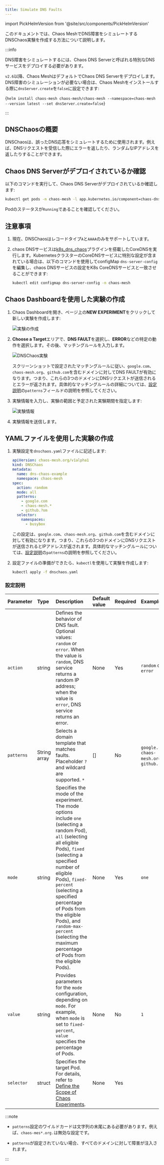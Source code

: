 ```yaml
---
title: Simulate DNS Faults
---
```


import PickHelmVersion from '@site/src/components/PickHelmVersion'

このドキュメントでは、Chaos MeshでDNS障害をシミュレートするDNSChaos実験を作成する方法について説明します。

:::info

DNS障害をシミュレートするには、Chaos DNS Serverと呼ばれる特別なDNSサービスをデプロイする必要があります。

`v2.6`以降、Chaos MeshはデフォルトでChaos DNS Serverをデプロイします。DNS障害のシミュレーションが必要ない場合は、Chaos Meshをインストールする際に`dnsServer.create`を`false`に設定できます:

<PickHelmVersion>{`helm install chaos-mesh chaos-mesh/chaos-mesh --namespace=chaos-mesh --version latest --set dnsServer.create=false`}</PickHelmVersion>

:::

## DNSChaosの概要

DNSChaosは、誤ったDNS応答をシミュレートするために使用されます。例えば、DNSリクエストを受信した際にエラーを返したり、ランダムなIPアドレスを返したりすることができます。

## Chaos DNS Serverがデプロイされているか確認

以下のコマンドを実行して、Chaos DNS Serverがデプロイされているか確認します:

```bash
kubectl get pods -n chaos-mesh -l app.kubernetes.io/component=chaos-dns-server
```

Podのステータスが`Running`であることを確認してください。

## 注意事項

1. 現在、DNSChaosはレコードタイプ`A`と`AAAA`のみをサポートしています。

2. chaos DNSサービスは[k8s_dns_chaos](https://github.com/chaos-mesh/k8s_dns_chaos)プラグインを搭載したCoreDNSを実行します。KubernetesクラスターのCoreDNSサービスに特別な設定が含まれている場合は、以下のコマンドを使用してconfigMap `dns-server-config`を編集し、chaos DNSサービスの設定をK8s CoreDNSサービスと一致させることができます:

   ```bash
   kubectl edit configmap dns-server-config -n chaos-mesh
   ```

## Chaos Dashboardを使用した実験の作成

1. Chaos Dashboardを開き、ページ上の**NEW EXPERIMENT**をクリックして新しい実験を作成します:

   ![実験の作成](./img/create-new-exp.png)

2. **Choose a Target**エリアで、**DNS FAULT**を選択し、**ERROR**などの特定の動作を選択します。その後、マッチングルールを入力します。

   ![DNSChaos実験](./img/dnschaos-exp.png)

   スクリーンショットで設定されたマッチングルールに従い、`google.com`、`chaos-mesh.org`、`github.com`を含むドメインに対してDNS FAULTが有効になります。つまり、これらの3つのドメインにDNSリクエストが送信されるとエラーが返されます。具体的なマッチングルールの詳細については、[設定説明](#configuration-description)の`patterns`フィールドの説明を参照してください。

3. 実験情報を入力し、実験の範囲と予定された実験期間を指定します:

   ![実験情報](./img/exp-info.png)

4. 実験情報を送信します。

## YAMLファイルを使用した実験の作成

1. 実験設定を`dnschaos.yaml`ファイルに記述します:

   ```yaml
   apiVersion: chaos-mesh.org/v1alpha1
   kind: DNSChaos
   metadata:
     name: dns-chaos-example
     namespace: chaos-mesh
   spec:
     action: random
     mode: all
     patterns:
       - google.com
       - chaos-mesh.*
       - github.?om
     selector:
       namespaces:
         - busybox
   ```

   この設定は、`google.com`、`chaos-mesh.org`、`github.com`を含むドメインに対して有効になります。つまり、これらの3つのドメインにDNSリクエストが送信されるとIPアドレスが返されます。具体的なマッチングルールについては、[設定説明](#configuration-description)の`patterns`の説明を参照してください。

2. 設定ファイルの準備ができたら、`kubectl`を使用して実験を作成します:

   ```bash
   kubectl apply -f dnschaos.yaml
   ```

### 設定説明

| Parameter | Type | Description | Default value | Required | Example |
| :-- | :-- | :-- | :-- | :-- | :-- |
| `action` | string | Defines the behavior of DNS fault. Optional values: `random` or `error`. When the value is `random`, DNS service returns a random IP address; when the value is `error`, DNS service returns an error. | None | Yes | `random` or `error` |
| `patterns` | String array | Selects a domain template that matches faults. Placeholder `?` and wildcard are supported. `*` | [] | No | `google.com`, `chaos-mesh.org`, `github.com` |
| `mode` | string | Specifies the mode of the experiment. The mode options include `one` (selecting a random Pod), `all` (selecting all eligible Pods), `fixed` (selecting a specified number of eligible Pods), `fixed-percent` (selecting a specified percentage of Pods from the eligible Pods), and `random-max-percent` (selecting the maximum percentage of Pods from the eligible Pods). | None | Yes | `one` |
| `value` | string | Provides parameters for the `mode` configuration, depending on `mode`. For example, when `mode` is set to `fixed-percent`, `value` specifies the percentage of Pods. | None | No | `1` |
| `selector` | struct | Specifies the target Pod. For details, refer to [Define the Scope of Chaos Experiments](./define-chaos-experiment-scope.md). | None | Yes |  |

:::note

- `patterns`設定のワイルドカードは文字列の末尾にある必要があります。例えば、`chaos-mes*.org.`は無効な設定です。

- `patterns`が設定されていない場合、すべてのドメインに対して障害が注入されます。

:::